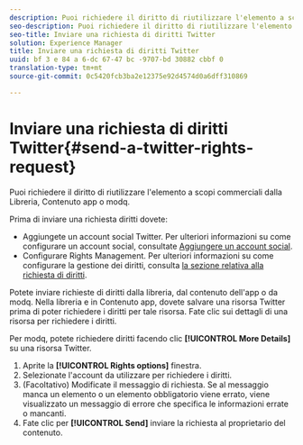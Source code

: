 ```yaml
---
description: Puoi richiedere il diritto di riutilizzare l'elemento a scopi commerciali dalla Libreria, Contenuto app o modq.
seo-description: Puoi richiedere il diritto di riutilizzare l'elemento a scopi commerciali dalla Libreria, Contenuto app o modq.
seo-title: Inviare una richiesta di diritti Twitter
solution: Experience Manager
title: Inviare una richiesta di diritti Twitter
uuid: bf 3 e 84 a 6-dc 67-47 bc -9707-bd 30882 cbbf 0
translation-type: tm+mt
source-git-commit: 0c5420fcb3ba2e12375e92d4574d0a6dff310869

---
```



# Inviare una richiesta di diritti Twitter{#send-a-twitter-rights-request}

Puoi richiedere il diritto di riutilizzare l&#39;elemento a scopi commerciali dalla Libreria, Contenuto app o modq.

Prima di inviare una richiesta diritti dovete:

* Aggiungete un account social Twitter. Per ulteriori informazioni su come configurare un account social, consultate [Aggiungere un account social](../c-users-creating-accounts-with-studio-access/t-configure-social-accout-instagram/t-configure-social-accout-instagram.md#t_configure_social_accout_instagram).
* Configurare Rights Management. Per ulteriori informazioni su come configurare la gestione dei diritti, consulta [la sezione relativa alla richiesta di diritti](../c-how-requesting-rights-works/c-how-requesting-rights-works.md#c_how_requesting_rights_works).

Potete inviare richieste di diritti dalla libreria, dal contenuto dell&#39;app o da modq. Nella libreria e in Contenuto app, dovete salvare una risorsa Twitter prima di poter richiedere i diritti per tale risorsa. Fate clic sui dettagli di una risorsa per richiedere i diritti.

Per modq, potete richiedere diritti facendo clic **[!UICONTROL More Details]** su una risorsa Twitter.

1. Aprite la **[!UICONTROL Rights options]** finestra.
1. Selezionate l&#39;account da utilizzare per richiedere i diritti.
1. (Facoltativo) Modificate il messaggio di richiesta. Se al messaggio manca un elemento o un elemento obbligatorio viene errato, viene visualizzato un messaggio di errore che specifica le informazioni errate o mancanti.
1. Fate clic per **[!UICONTROL Send]** inviare la richiesta al proprietario del contenuto.
